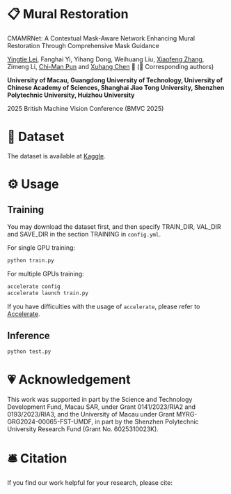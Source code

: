 # 📋 Mural Restoration

CMAMRNet: A Contextual Mask-Aware Network Enhancing Mural Restoration Through Comprehensive Mask Guidance

[Yingtie Lei](https://github.com/yingtie-lei), Fanghai Yi, Yihang Dong, Weihuang Liu, [Xiaofeng Zhang](https://zhangbaijin.github.io), Zimeng Li, [Chi-Man Pun](https://www.cis.um.edu.mo/~cmpun/) and [Xuhang Chen](https://cxh.netlify.app/) 📮 (📮 Corresponding authors)

**University of Macau, Guangdong University of Technology, University of Chinese Academy of Sciences, Shanghai Jiao Tong University, Shenzhen Polytechnic University, Huizhou University**

2025 British Machine Vision Conference (BMVC 2025)

# 🔮 Dataset

The dataset is available at [Kaggle](https://www.kaggle.com/datasets/xuhangc/dunhuang-grottoes-painting-dataset-and-benchmark).

# ⚙️ Usage

## Training

You may download the dataset first, and then specify TRAIN_DIR, VAL_DIR and SAVE_DIR in the section TRAINING in `config.yml`.

For single GPU training:

```bash
python train.py
```

For multiple GPUs training:

```bash
accelerate config
accelerate launch train.py
```

If you have difficulties with the usage of `accelerate`, please refer to [Accelerate](https://github.com/huggingface/accelerate).

## Inference

```bash
python test.py
```

# 💗 Acknowledgement

This work was supported in part by the Science and Technology Development Fund, Macau SAR, under  Grant 0141/2023/RIA2 and 0193/2023/RIA3, and the University of Macau under Grant MYRG-GRG2024-00065-FST-UMDF, in part by the Shenzhen Polytechnic University Research Fund (Grant No. 6025310023K).

# 🛎 Citation

If you find our work helpful for your research, please cite:

```bib
```